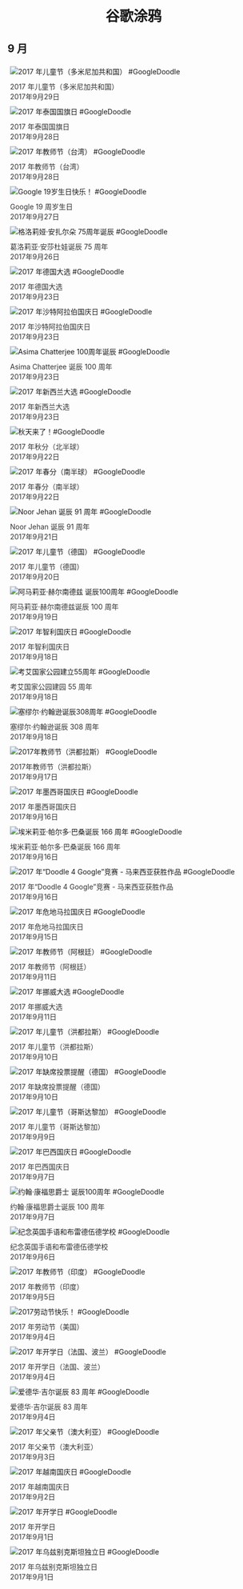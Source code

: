 
<h1 align="center"> 谷歌涂鸦 </h1>




## 9 月

<div class="image">


<img src="https://lh3.googleusercontent.com/bynZ0I8ZmyfZSMq8WCXrJeRQsHLWeoXZVhfnyhY8tAqjJUhPMFqekAuE5ByTr4JjYQqUdwkBpR5MDNEj886YlsZURyGFmjS6_cs1ospe2Q" alt="2017 年儿童节（多米尼加共和国） #GoogleDoodle" style="margin: 5px"/>
<div class="info" style="font-size: 14px; color:#333333; margin:5px"><div class="title">2017 年儿童节（多米尼加共和国）</div><div class="date">2017年9月29日</div></div>

<img src="https://lh3.googleusercontent.com/W0_4KxmZI_uIFmtBq-xgj4zHdZureLhG5AoAqbWp-uKGlO9PNh7j4d-X_r-ubXiK_Fu7nJlpSRoMeKgjtaFZwF_j83rzVgaVt7DZVuxh" alt="2017 年泰国国旗日 #GoogleDoodle" style="margin: 5px"/>
<div class="info" style="font-size: 14px; color:#333333; margin:5px"><div class="title">2017 年泰国国旗日</div><div class="date">2017年9月28日</div></div>

<img src="https://lh3.googleusercontent.com/NjRh8YTd1qeVixPZX5PeWgwU7DI2IxxJ-INGfcwBqNGBCLEu1nZ4laxL3HMhreqwyUFGf94dt1j0q241TxQ4dQprzgdUZxSXn4F8Hkj2" alt="2017 年教师节（台湾） #GoogleDoodle" style="margin: 5px"/>
<div class="info" style="font-size: 14px; color:#333333; margin:5px"><div class="title">2017 年教师节（台湾）</div><div class="date">2017年9月28日</div></div>

<img src="https://lh3.googleusercontent.com/vDGu4zQO4-URwjGk0PxUWpjT3rFfc0bxN1T5mbxDAR6Y0Fx6L1ai7QTpm37Qou3Ggm6OTB-AOEbT2Y2tjpju6Y7vMYR563E8Sd57OgJ1NQ" alt="Google 19岁生日快乐！ #GoogleDoodle" style="margin: 5px"/>
<div class="info" style="font-size: 14px; color:#333333; margin:5px"><div class="title">Google 19 周岁生日</div><div class="date">2017年9月27日</div></div>

<img src="https://lh3.googleusercontent.com/1bapP8w53D9iE31lVZEQrg5NZsrrAOh1hJeub5FI4_oLEARawvkMbacH0EtdhB0pWlU9BGSjeIStw7jE3aj1lZv819l5ZIWI9OkjHvqF" alt="格洛莉娅·安扎尔朵 75周年诞辰 #GoogleDoodle" style="margin: 5px"/>
<div class="info" style="font-size: 14px; color:#333333; margin:5px"><div class="title">葛洛莉亚·安莎杜娃诞辰 75 周年</div><div class="date">2017年9月26日</div></div>

<img src="https://lh3.googleusercontent.com/aWJdDgW993Q3UMY3d6nc6Aa-Ar7UbVB-Q1uG0tDgJfFqr31T-pZGX6efypzyYSJHXl_WkKvayFsJ4jKvpRPY_I0VV7oGMtT5X-F5tPBM" alt="2017 年德国大选 #GoogleDoodle" style="margin: 5px"/>
<div class="info" style="font-size: 14px; color:#333333; margin:5px"><div class="title">2017 年德国大选</div><div class="date">2017年9月23日</div></div>

<img src="https://lh3.googleusercontent.com/FiXoupwhvWWBkoIQyI4GrYxTJCTRV8Wdm8bUm56k2XAwDhM3VkQ065ggjRvhqm7YkzTjtkTCy9l6q89sfoqTq00mzg2XV-Q-6oJPtNc" alt="2017 年沙特阿拉伯国庆日 #GoogleDoodle" style="margin: 5px"/>
<div class="info" style="font-size: 14px; color:#333333; margin:5px"><div class="title">2017 年沙特阿拉伯国庆日</div><div class="date">2017年9月23日</div></div>

<img src="https://lh3.googleusercontent.com/n3h_p6gP0RUJa7yCS8oPPbRVSEq8SUtYl5GmBTgyGehexo3ZLldljbKhbu6NDQC7QiYfipDWANmBDagVLkbRl0oAw1RUcsnQVHXdfKHD" alt="Asima Chatterjee 100周年诞辰 #GoogleDoodle" style="margin: 5px"/>
<div class="info" style="font-size: 14px; color:#333333; margin:5px"><div class="title">Asima Chatterjee 诞辰 100 周年</div><div class="date">2017年9月23日</div></div>

<img src="https://lh3.googleusercontent.com/fjNN4m5nWv7YLL5rw4wYWkiNQnl24v3-rLzy1a-zAwDikZavZr7i5UHtWIvylXGrY94ujppRqCu8v8eQKsjug7psdPojGabsEqxlour49w" alt="2017 年新西兰大选 #GoogleDoodle" style="margin: 5px"/>
<div class="info" style="font-size: 14px; color:#333333; margin:5px"><div class="title">2017 年新西兰大选</div><div class="date">2017年9月23日</div></div>

<img src="https://lh3.googleusercontent.com/AEN4FBWQE5F2Jq_GvGxa6Mq_1Tp3vd6ujY3XO6ttjhO5AaXrbL7Tsg4ChkzmU4cuSyTVAvs1L2mM1PCNe00MaVry8fNfQ87uoBKUGvpv" alt="秋天来了！#GoogleDoodle" style="margin: 5px"/>
<div class="info" style="font-size: 14px; color:#333333; margin:5px"><div class="title">2017 年秋分（北半球）</div><div class="date">2017年9月22日</div></div>

<img src="https://lh3.googleusercontent.com/q8nsJfRa2poEpxwskH4atqFanYrgYTyGMU4bYFXES2PX-08MV30_y5S4-TpHbDXwrfQEtUq5b4YHACQ-5hic9k6O8TM2K6Bzeupo9dAy" alt="2017 年春分（南半球） #GoogleDoodle" style="margin: 5px"/>
<div class="info" style="font-size: 14px; color:#333333; margin:5px"><div class="title">2017 年春分（南半球）</div><div class="date">2017年9月22日</div></div>

<img src="https://lh3.googleusercontent.com/NNzoduy19MFdf4Ub3Ih4Xjce-BL8xznUj2VArZufHo-rdxnkjdkbIhs7bhvT4_gneC-dFmAJ2BgsTMYAdgTLqc-WpvL6ei0IiR5PEEJe" alt="Noor Jehan 诞辰 91 周年 #GoogleDoodle" style="margin: 5px"/>
<div class="info" style="font-size: 14px; color:#333333; margin:5px"><div class="title">Noor Jehan 诞辰 91 周年</div><div class="date">2017年9月21日</div></div>

<img src="https://lh3.googleusercontent.com/lGMSSlvSxn35PNzMM6FsKDgKeO2ku_F3_3UNEwK7W0TDEnN7Wjjvm7-ZBaPzujaY-WsAgvoh0Asb81xtmhpnP-e63FjZOmTaB3fQvtCz" alt="2017 年儿童节（德国） #GoogleDoodle" style="margin: 5px"/>
<div class="info" style="font-size: 14px; color:#333333; margin:5px"><div class="title">2017 年儿童节（德国）</div><div class="date">2017年9月20日</div></div>

<img src="https://lh3.googleusercontent.com/-7QZJpOlfG1DoMgpZHBOm6HDm4BnyiDUUUJzEvVIbOIqFpVpFeqdoNeN3J-u3KhohLwR4ccSOd7Gh45VIXjAnksqkotN5_7zVmY8peD7" alt="阿马莉亚·赫尔南德兹 诞辰100周年 #GoogleDoodle" style="margin: 5px"/>
<div class="info" style="font-size: 14px; color:#333333; margin:5px"><div class="title">阿马莉亚·赫尔南德兹诞辰 100 周年</div><div class="date">2017年9月19日</div></div>

<img src="https://lh3.googleusercontent.com/RJ_0Ki6gC_t3fFySx37kCq7-1g-TULpDtuil-jnGeG5QYVf6fuqWLgf_gHgpBN39XT0cPz4Dg7PrJ5RjhJe8k84GKDEeISNRCeXdV_JW" alt="2017 年智利国庆日 #GoogleDoodle" style="margin: 5px"/>
<div class="info" style="font-size: 14px; color:#333333; margin:5px"><div class="title">2017 年智利国庆日</div><div class="date">2017年9月18日</div></div>

<img src="https://lh3.googleusercontent.com/6nlTDf24H7Pp22KkcRAjPI43THtEGwVIxS8tg92F0ovYFykY116s1OTAi86JNIDy7pHma-aSpHpHoH8pwID1xJQbVxqtpp899CH1898" alt="考艾国家公园建立55周年 #GoogleDoodle" style="margin: 5px"/>
<div class="info" style="font-size: 14px; color:#333333; margin:5px"><div class="title">考艾国家公园建园 55 周年</div><div class="date">2017年9月18日</div></div>

<img src="https://lh3.googleusercontent.com/zOJILOYQu3deWqeGOtgEdWt-nEVZOEtvCo1yWek8g4gxKeeUUixftypfZNNSUrjAZhOog2pC3zlktTdRpSGrd7xS3owSpsqC74lAfIc" alt="塞缪尔·约翰逊诞辰308周年 #GoogleDoodle" style="margin: 5px"/>
<div class="info" style="font-size: 14px; color:#333333; margin:5px"><div class="title">塞缪尔·约翰逊诞辰 308 周年</div><div class="date">2017年9月18日</div></div>

<img src="https://lh3.googleusercontent.com/vRgvc1uNzUepEyHPnsfRlVVItOBFmcrNZ2lnuEKsYhjuuzMbFTp3Pu-frxdJJlSs9Ka_wqQHr7zaq6RmmV1iiLbeoDZvSjK72Ze-JY1ELw" alt="2017年教师节（洪都拉斯） #GoogleDoodle" style="margin: 5px"/>
<div class="info" style="font-size: 14px; color:#333333; margin:5px"><div class="title">2017年教师节（洪都拉斯）</div><div class="date">2017年9月17日</div></div>

<img src="https://lh3.googleusercontent.com/FoJ-HvzS4bqJI0tZuvGOJlp28Xju4CIcJYGpANxtubIVanhFTOj7yfaoUhpa_mOy0LAdTcRNmh9BfQCJ8nNBBXnGBMcTuu4Vkd2D_weL" alt="2017 年墨西哥国庆日 #GoogleDoodle" style="margin: 5px"/>
<div class="info" style="font-size: 14px; color:#333333; margin:5px"><div class="title">2017 年墨西哥国庆日</div><div class="date">2017年9月16日</div></div>

<img src="https://lh3.googleusercontent.com/H18Q8WfiYF04I7FFLOzelHNYpQblWsd12A6-IFUmJ8fxIbR61jP4lO5MmxJ3vOzpUCVRAsgkghrGxxXviLyYaYDyj4lEV8ORUg3rcR19fg" alt="埃米莉亚·帕尔多·巴桑诞辰 166 周年 #GoogleDoodle" style="margin: 5px"/>
<div class="info" style="font-size: 14px; color:#333333; margin:5px"><div class="title">埃米莉亚·帕尔多·巴桑诞辰 166 周年</div><div class="date">2017年9月16日</div></div>

<img src="https://lh3.googleusercontent.com/RzMPhDZXHGufZgcFkkGjaVvRdekfFarMyDOhsxS9CEQ2ekX9oga77EVkZ4v_fqjh2DUCOEfYruWPCA0Obb0zM2zTPZ4b7ZJzIvhhI9g" alt="2017 年“Doodle 4 Google”竞赛 - 马来西亚获胜作品 #GoogleDoodle" style="margin: 5px"/>
<div class="info" style="font-size: 14px; color:#333333; margin:5px"><div class="title">2017 年“Doodle 4 Google”竞赛 - 马来西亚获胜作品</div><div class="date">2017年9月16日</div></div>

<img src="https://lh3.googleusercontent.com/JV3PJTpUOv226TvdfNIgrlKaBdYu6sUI5VWxulaDmk_9R3a9h_zikTcHbEnkiulyq_Gm_XxeRsX66ViXYJqzGiTPxXn5i4Eeui-VkHXj1w" alt="2017 年危地马拉国庆日 #GoogleDoodle" style="margin: 5px"/>
<div class="info" style="font-size: 14px; color:#333333; margin:5px"><div class="title">2017 年危地马拉国庆日</div><div class="date">2017年9月15日</div></div>

<img src="https://lh3.googleusercontent.com/T8haXNDiCZtfK-KNddNvORofj_EBbgFN_AwJ8TzLYh7B9ANRrgJLo63lA6kiL0rEeeOypqZnOBjcCF2L8WSIKXW6zhr0r-fCFic93xQZ" alt="2017 年教师节（阿根廷） #GoogleDoodle" style="margin: 5px"/>
<div class="info" style="font-size: 14px; color:#333333; margin:5px"><div class="title">2017 年教师节（阿根廷）</div><div class="date">2017年9月11日</div></div>

<img src="https://lh3.googleusercontent.com/IryomvwpzPYxRKCkp6vX5v5ocnoyOAWB6Qj5kzfNwUL_TAFJRLbFGekkj50v10nQ81Xmue-zRyPjEuR7S9TJsQpg_pS1z8KQ0PbWZTDx" alt="2017 年挪威大选 #GoogleDoodle" style="margin: 5px"/>
<div class="info" style="font-size: 14px; color:#333333; margin:5px"><div class="title">2017 年挪威大选</div><div class="date">2017年9月11日</div></div>

<img src="https://lh3.googleusercontent.com/EddT-_yKolwbQRw6c7pJvZqwEZPoGRag2FEPO5wdu0rs5ZRL9btNQBsXlmQcuXkjuz4OWSWDn7utntZHjDTJb7xI7R0PZxXhfuXWDQ1j" alt="2017 年儿童节（洪都拉斯） #GoogleDoodle" style="margin: 5px"/>
<div class="info" style="font-size: 14px; color:#333333; margin:5px"><div class="title">2017 年儿童节（洪都拉斯）</div><div class="date">2017年9月10日</div></div>

<img src="https://lh3.googleusercontent.com/FBaOjYcn0pl8ByaTMq_k5hVMawnfomvDtgBd8CO5UHDQqaIiHrkWPN6JEXWuCVrck4pRXOdF9lLR9sRIPwskeWg6LlGPwcpKhCfZL9dL" alt="2017 年缺席投票提醒（德国） #GoogleDoodle" style="margin: 5px"/>
<div class="info" style="font-size: 14px; color:#333333; margin:5px"><div class="title">2017 年缺席投票提醒（德国）</div><div class="date">2017年9月10日</div></div>

<img src="https://lh3.googleusercontent.com/3ua73QGf_KNnEtYO5zrxlcyfIqmAieSzJ9EKwEERRJH3sF9Lq2QAnsgDVMfuzDVm1MHvIIsEGwz-reoL1flKs_Pwtdq3wTKZQeQEwwfbjQ" alt="2017 年儿童节（哥斯达黎加） #GoogleDoodle" style="margin: 5px"/>
<div class="info" style="font-size: 14px; color:#333333; margin:5px"><div class="title">2017 年儿童节（哥斯达黎加）</div><div class="date">2017年9月9日</div></div>

<img src="https://lh3.googleusercontent.com/XOC4lTiEWPSVAnvtR3ZH98ClZJCSF8BlnaYcCQvOBxTHXvTqs7m1niE-0r070xPU4zgaPyzPGMyoie-VdqBZspwM__Zx-QSXXVNwf490mg" alt="2017 年巴西国庆日 #GoogleDoodle" style="margin: 5px"/>
<div class="info" style="font-size: 14px; color:#333333; margin:5px"><div class="title">2017 年巴西国庆日</div><div class="date">2017年9月7日</div></div>

<img src="https://lh3.googleusercontent.com/yvG8vHzB0OGy6OogTgApVk76HL8XOexzrRAnOVKgztpeqVUt0AaeeK7JFD5lrEOnW-fFg79pc7sq1nC72P7own-fmQvEjz8wb8e36UaA" alt="约翰·康福思爵士 诞辰100周年 #GoogleDoodle" style="margin: 5px"/>
<div class="info" style="font-size: 14px; color:#333333; margin:5px"><div class="title">约翰·康福思爵士诞辰 100 周年</div><div class="date">2017年9月7日</div></div>

<img src="https://lh3.googleusercontent.com/CYz851XKMvMCEY6D0_IoOIu5uvFTVJW-AhQpSyvqz14Tk1Iq2L9ZVZKFjWA-e8CFSGw6VUFpcEHtgueLS1L3BLgXNSOvMHMXsahFjWFw" alt="纪念英国手语和布雷德伍德学校 #GoogleDoodle" style="margin: 5px"/>
<div class="info" style="font-size: 14px; color:#333333; margin:5px"><div class="title">纪念英国手语和布雷德伍德学校</div><div class="date">2017年9月6日</div></div>

<img src="https://lh3.googleusercontent.com/afXO_DezQ5hkMK6dxFFgFdU5WkIy00HtqAeRzvaGy8etfHoZG6ySHTt8CMfgCa5uwzf5CQNJUfA2tEzube_MO4UJzcIYo3cCuBXg9TdLYQ" alt="2017 年教师节（印度） #GoogleDoodle" style="margin: 5px"/>
<div class="info" style="font-size: 14px; color:#333333; margin:5px"><div class="title">2017 年教师节（印度）</div><div class="date">2017年9月5日</div></div>

<img src="https://lh3.googleusercontent.com/gHURVRlEe7YcY3m7oKPHAOWT2INGOkKM6bpeBk0blH-Yw9NdXaLPhkek1vf97JOBvwWKJgipQMg72IKVWg2EZ1D5_7OqzQ-JtifAAK4" alt="2017劳动节快乐！ #GoogleDoodle" style="margin: 5px"/>
<div class="info" style="font-size: 14px; color:#333333; margin:5px"><div class="title">2017 年劳动节（美国）</div><div class="date">2017年9月4日</div></div>

<img src="https://lh3.googleusercontent.com/9N23tssfiIJps68QWO4Zou9brbdz_v2FcMV5GyNPaDeVMfXMhrq_S6AG6wlH5Ufu9RbnoiC6WyfyDCViWINg9xxrbzWh-GcDm6_MAQUl" alt="2017 年开学日（法国、波兰） #GoogleDoodle" style="margin: 5px"/>
<div class="info" style="font-size: 14px; color:#333333; margin:5px"><div class="title">2017 年开学日（法国、波兰）</div><div class="date">2017年9月4日</div></div>

<img src="https://lh3.googleusercontent.com/D38bEIuYa-xF8k6ZhaNVYPl7b5ohmHOWPz3i_tEE_s8dhbYpnPhikc7yMDqPjBguBRI66xTW7djqOfKsYFkUN0f171z_Xb3yawee3cmZ" alt="爱德华·吉尔诞辰 83 周年 #GoogleDoodle" style="margin: 5px"/>
<div class="info" style="font-size: 14px; color:#333333; margin:5px"><div class="title">爱德华·吉尔诞辰 83 周年</div><div class="date">2017年9月4日</div></div>

<img src="https://lh3.googleusercontent.com/Dd-ityTL8ouqu7MsnuCqYudIqZNm2CH3pVIPEBPYve_3-6_IJYpTfgpp4tpnfAmR4gdi_Qm8zEP-MqyCx---mnOI2nEaEKiUnVwXc3O2" alt="2017 年父亲节（澳大利亚） #GoogleDoodle" style="margin: 5px"/>
<div class="info" style="font-size: 14px; color:#333333; margin:5px"><div class="title">2017 年父亲节（澳大利亚）</div><div class="date">2017年9月3日</div></div>

<img src="https://lh3.googleusercontent.com/1hD25XzqIxeP-UmI2kvUXUEtfZO3I3gT-FeDwStUaMyy512EIiTVfJNyTD4iQNJ4pWrQFIgepLyYc9Hf0Rn5yXQ4OYjAgqAL1i1tr9Zj" alt="2017 年越南国庆日 #GoogleDoodle" style="margin: 5px"/>
<div class="info" style="font-size: 14px; color:#333333; margin:5px"><div class="title">2017 年越南国庆日</div><div class="date">2017年9月2日</div></div>

<img src="https://lh3.googleusercontent.com/qN82RbNjLiIi0gyN_F1z72f5BrBUcxbZHgjQQUKaN9r6xHFKMeGcYrXgOtH46_rOeoJjWzGK1vCVX-ruSA70clLXYLRfxIfsExNR9hKh" alt="2017 年开学日 #GoogleDoodle" style="margin: 5px"/>
<div class="info" style="font-size: 14px; color:#333333; margin:5px"><div class="title">2017 年开学日</div><div class="date">2017年9月1日</div></div>

<img src="https://lh3.googleusercontent.com/AAq-aGYMhuesNu8IS9j6uogdPsmCrp8WDHHp88cvHGVY3uk5Kq4Bt5Z2YUzqJX0ngpM_dIiW11IPTFB0oIwT8Wobd2FRGAaH4bBDjgk" alt="2017 年乌兹别克斯坦独立日 #GoogleDoodle" style="margin: 5px"/>
<div class="info" style="font-size: 14px; color:#333333; margin:5px"><div class="title">2017 年乌兹别克斯坦独立日</div><div class="date">2017年9月1日</div></div>

</div>








